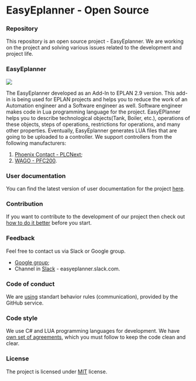 
# EasyEplanner - Open Source

### Repository

This repository is an open source project - EasyEplanner.
We are working on the project and solving various issues related to the development and project life.


### EasyEplanner

<img src="docs/user_manual/images/EasyEplannerPreview.png">

The EasyEplanner developed as an Add-In to EPLAN 2.9 version. This add-in is being used for EPLAN projects and helps you to reduce the work of an Automation engineer and a Software engineer as well. 
Software engineer makes code in Lua programming language for the project. EasyEPlanner helps you to describe technological objects(Tank, Boiler, etc.), operations of these objects, steps of operations, restrictions for operations, and many other properties. Eventually, EasyEplanner generates LUA files that are going to be uploaded to a controller. We support controllers from the following manufacturers:

1. [Phoenix Contact - PLCNext](https://github.com/plcnext);
2. [WAGO - PFC200](https://github.com/WAGO).

### User documentation
You can find the latest version of user documentation for the project [here](docs/user_manual/ReadMe.md).


### Contribution
If you want to contribute to the development of our project then  check out [how to do it better](docs/contributing.md) before you start.


### Feedback

Feel free to contact us via Slack or Google group.

* [Google group](https://groups.google.com/forum/#!forum/easyeplanner);
* Channel in [Slack](https://slack.com) - easyeplanner.slack.com.


### Code of conduct
We are [using](docs/CODE_OF_CONDUCT.md)
standart behavior rules (communication), provided by the GitHub service.


### Code style
We use C# and LUA programming languages for development. We have [own set of agreements](docs/codestyle.md), which you must follow to keep the code clean and clear.


### License
The project is licensed under [MIT](LICENSE.txt) license.
